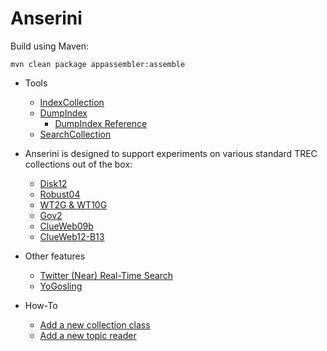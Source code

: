 Anserini
========

Build using Maven:

```
mvn clean package appassembler:assemble
```

* Tools

    * [IndexCollection](docs/index-collection.md)
    * [DumpIndex](docs/dumpindex.md)
        * [DumpIndex Reference](docs/dumpindex-reference.md)
    * [SearchCollection](docs/search-collection.md)

* Anserini is designed to support experiments on various standard TREC collections out of the box:

    * [Disk12](docs/experiments-disk12.md)
    * [Robust04](docs/experiments-robust04.md)
    * [WT2G & WT10G](docs/experiments-wt.md)
    * [Gov2](docs/experiments-gov2.md)
    * [ClueWeb09b](docs/experiments-clueweb09b.md)
    * [ClueWeb12-B13](docs/experiments-clueweb12-b13.md)

* Other features

    * [Twitter (Near) Real-Time Search](docs/twitter-nrts.md)
    * [YoGosling](docs/yogosling.md)
    
* How-To

    * [Add a new collection class](docs/add-collection-class.md)
    * [Add a new topic reader](docs/add-topic-reader.md)
